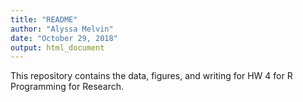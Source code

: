 ```yaml
---
title: "README"
author: "Alyssa Melvin"
date: "October 29, 2018"
output: html_document
---
```


This repository contains the data, figures, and writing for HW 4 for R Programming for Research. 
